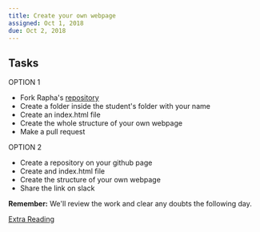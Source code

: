 ```yaml
---
title: Create your own webpage
assigned: Oct 1, 2018
due: Oct 2, 2018
---
```



Tasks
--------

OPTION 1
- Fork Rapha's [repository](https://github.com/raphamontenegro/uxui-students)
- Create a folder inside the student's folder with your name
- Create an index.html file
- Create the whole structure of your own webpage
- Make a pull request

OPTION 2
- Create a repository on your github page
- Create and index.html file
- Create the structure of your own webpage
- Share the link on slack

**Remember:** We'll review the work and clear any doubts the following day.

[Extra Reading](https://alistapart.com/article/dao)